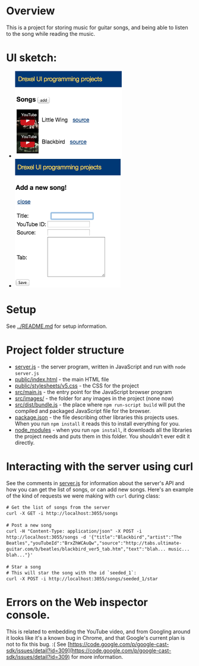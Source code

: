 # Overview
This is a project for storing music for guitar songs, and being able to listen to the song while reading the music.

# UI sketch:
- ![list songs](doc/list.png)
- ![add song](doc/add.png)

# Setup
See [../README.md](../README.md) for setup information.

# Project folder structure
- [server.js](server.js) - the server program, written in JavaScript and run with `node server.js`
- [public/index.html](public/index.html) - the main HTML file
- [public/stylesheets/v5.css](public/stylesheets/v5.css) - the CSS for the project
- [src/main.js](src/main.js) - the entry point for the JavaScript browser program
- [src/images/](src/images/) - the folder for any images in the project (none now)
- [src/dist/bundle.js](src/dist/bundle.js) - the place where `npm run-script build` will put the compiled and packaged JavaScript file for the browser.
- [package.json](package.json) - the file describing other libraries this projects uses.  When you run `npm install` it reads this to install everything for you.
- [node_modules](node_modules) - when you run `npm install`, it downloads all the libraries the project needs and puts them in this folder. You shouldn't ever edit it directly.

# Interacting with the server using curl
See the comments in [server.js](server.js) for information about the server's API and how you can get the list of songs, or can add new songs.  Here's an example of the kind of requests we were making with `curl` during class:

```
# Get the list of songs from the server
curl -X GET -i http://localhost:3055/songs

# Post a new song
curl -H "Content-Type: application/json" -X POST -i http://localhost:3055/songs -d '{"title":"Blackbird","artist":"The Beatles","youTubeId":"BrxZhWCAuQw","source":"http://tabs.ultimate-guitar.com/b/beatles/blackbird_ver5_tab.htm","text":"blah... music... blah..."}'

# Star a song
# This will star the song with the id `seeded_1`:
curl -X POST -i http://localhost:3055/songs/seeded_1/star
```

# Errors on the Web inspector console.
This is related to embedding the YouTube video, and from Googling around it looks like it's a known bug in Chrome, and that Google's current plan is not to fix this bug. :(
See [https://code.google.com/p/google-cast-sdk/issues/detail?id=309](https://code.google.com/p/google-cast-sdk/issues/detail?id=309) for more information.

